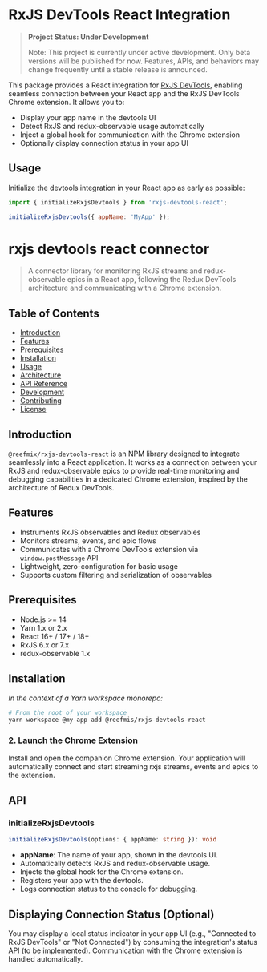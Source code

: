 # RxJS DevTools React Integration

> **Project Status: Under Development**
>
> Note: This project is currently under active development. Only beta versions will be published for now. Features, APIs, and behaviors may change frequently until a stable release is announced.

This package provides a React integration for [RxJS DevTools](../rxjs-devtools-chrome-extension), enabling seamless connection between your React app and the RxJS DevTools Chrome extension. It allows you to:

- Display your app name in the devtools UI
- Detect RxJS and redux-observable usage automatically
- Inject a global hook for communication with the Chrome extension
- Optionally display connection status in your app UI

## Usage

Initialize the devtools integration in your React app as early as possible:

```js
import { initializeRxjsDevtools } from 'rxjs-devtools-react';

initializeRxjsDevtools({ appName: 'MyApp' });
```

# rxjs devtools react connector

> A connector library for monitoring RxJS streams and redux-observable epics in a React app, following the Redux DevTools architecture and communicating with a Chrome extension.

## Table of Contents

* [Introduction](#introduction)
* [Features](#features)
* [Prerequisites](#prerequisites)
* [Installation](#installation)
* [Usage](#usage)
* [Architecture](#architecture)
* [API Reference](#api-reference)
* [Development](#development)
* [Contributing](#contributing)
* [License](#license)

## Introduction

`@reefmix/rxjs-devtools-react` is an NPM library designed to integrate seamlessly into a React application. It works as a connection between your RxJS and redux-observable epics to provide real-time monitoring and debugging capabilities in a dedicated Chrome extension, inspired by the architecture of Redux DevTools.

## Features

* Instruments RxJS observables and Redux observables
* Monitors streams, events, and epic flows
* Communicates with a Chrome DevTools extension via `window.postMessage` API
* Lightweight, zero-configuration for basic usage
* Supports custom filtering and serialization of observables

## Prerequisites

* Node.js >= 14
* Yarn 1.x or 2.x
* React 16+ / 17+ / 18+
* RxJS 6.x or 7.x
* redux-observable 1.x

## Installation

*In the context of a Yarn workspace monorepo:*

```bash
# From the root of your workspace
yarn workspace @my-app add @reefmis/rxjs-devtools-react
```

### 2. Launch the Chrome Extension

Install and open the companion Chrome extension. Your application will automatically connect and start streaming rxjs streams, events and epics to the extension.

## API

### initializeRxjsDevtools

```ts
initializeRxjsDevtools(options: { appName: string }): void
```

- **appName**: The name of your app, shown in the devtools UI.
- Automatically detects RxJS and redux-observable usage.
- Injects the global hook for the Chrome extension.
- Registers your app with the devtools.
- Logs connection status to the console for debugging.

## Displaying Connection Status (Optional)

You may display a local status indicator in your app UI (e.g., "Connected to RxJS DevTools" or "Not Connected") by consuming the integration's status API (to be implemented). Communication with the Chrome extension is handled automatically.
